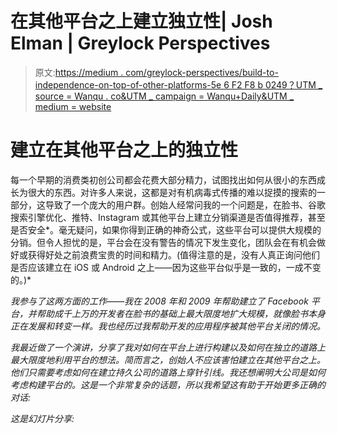 # 在其他平台之上建立独立性| Josh Elman | Greylock Perspectives

> 原文:[https://medium . com/greylock-perspectives/build-to-independence-on-top-of-other-platforms-5e 6 F2 F8 b 0249？UTM _ source = Wanqu . co&UTM _ campaign = Wanqu+Daily&UTM _ medium = website](https://medium.com/greylock-perspectives/building-to-independence-on-top-of-other-platforms-5e6f2f8b0249?utm_source=wanqu.co&utm_campaign=Wanqu+Daily&utm_medium=website)



# 建立在其他平台之上的独立性

每一个早期的消费类初创公司都会花费大部分精力，试图找出如何从很小的东西成长为很大的东西。对许多人来说，这都是对有机病毒式传播的难以捉摸的搜索的一部分，这导致了一个庞大的用户群。创始人经常问我的一个问题是，在脸书、谷歌搜索引擎优化、推特、Instagram 或其他平台上建立分销渠道是否值得推荐，甚至是否安全*。毫无疑问，如果你得到正确的神奇公式，这些平台可以提供大规模的分销。但令人担忧的是，平台会在没有警告的情况下发生变化，团队会在有机会做好或获得好处之前浪费宝贵的时间和精力。(值得注意的是，没有人真正询问他们是否应该建立在 iOS 或 Android 之上——因为这些平台似乎是一致的，一成不变的。)*

*我参与了这两方面的工作——我在 2008 年和 2009 年帮助建立了 Facebook 平台，并帮助成千上万的开发者在脸书的基础上最大限度地扩大规模，就像脸书本身正在发展和转变一样。我也经历过我帮助开发的应用程序被其他平台关闭的情况。*

*我最近做了一个演讲，分享了我对如何在平台上进行构建以及如何在独立的道路上最大限度地利用平台的想法。简而言之，创始人不应该害怕建立在其他平台之上。他们只需要考虑如何在建立持久公司的道路上穿针引线。我还想阐明大公司是如何考虑构建平台的。这是一个非常复杂的话题，所以我希望这有助于开始更多正确的对话:*















































































*这是幻灯片分享:*















































































